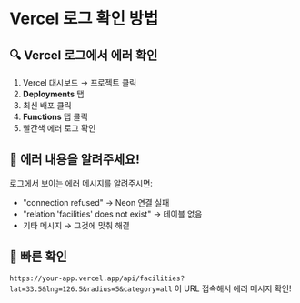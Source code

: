# Vercel 로그 확인 방법

## 🔍 Vercel 로그에서 에러 확인

1. Vercel 대시보드 → 프로젝트 클릭
2. **Deployments** 탭
3. 최신 배포 클릭
4. **Functions** 탭 클릭
5. 빨간색 에러 로그 확인

## 🐛 에러 내용을 알려주세요!

로그에서 보이는 에러 메시지를 알려주시면:

- "connection refused" → Neon 연결 실패
- "relation 'facilities' does not exist" → 테이블 없음
- 기타 메시지 → 그것에 맞춰 해결

## 📝 빠른 확인

`https://your-app.vercel.app/api/facilities?lat=33.5&lng=126.5&radius=5&category=all`
이 URL 접속해서 에러 메시지 확인!
